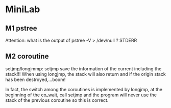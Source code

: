 # MiniLab
## M1 pstree
Attention: what is the output of pstree -V > /dev/null ? STDERR

## M2 coroutine
setjmp/longjmmp: setjmp save the information of the current including the stack!!! When using longjmp, the stack will also return and if the origin stack has been destroyed,...boom!

In fact, the switch among the coroutines is implemented by longjmp, at the beginning of the co_wait, call setjmp and the program will never use the stack of the previous coroutine so this is correct.